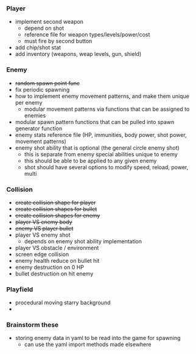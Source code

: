 ### Player
- implement second weapon
  - depend on shot
  - reference file for weapon types/levels/power/cost
  - must fire by second button
- add chip/shot stat
- add inventory (weapons, weap levels, gun, shield)

### Enemy

- ~~random spawn point func~~
- fix periodic spawning
- how to implement enemy movement patterns, and make them unique per enemy
  - modular movement patterns via functions that can be assigned to enemies
- modular spawn pattern functions that can be pulled into spawn generator function
- enemy stats reference file (HP, immunities, body power, shot power, movement patterns)
- enemy shot ability that is optional (the general circle enemy shot)
  - this is separate from enemy special abilities unique to enemy
  - this should be able to be applied to any given enemy
  - shot should have several options to modify speed, reload, power, multi

### Collision

- ~~create collision shape for player~~
- ~~create collision shapes for bullet~~
- ~~create collision shapes for enemy~~
- ~~player VS enemy body~~
- ~~enemy VS player bullet~~
- player VS enemy shot
  - depends on enemy shot ability implementation
- player VS obstacle / environment
- screen edge collision
- enemy health reduce on bullet hit
- enemy destruction on 0 HP
- bullet destruction on hit enemy

### Playfield
- procedural moving starry background
-  

### Brainstorm these

- storing enemy data in yaml to be read into the game for spawning
  - can use the yaml import methods made elsewhere

 